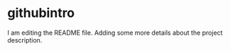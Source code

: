 # githubintro
I am editing the README file. Adding some more details about the project description.
